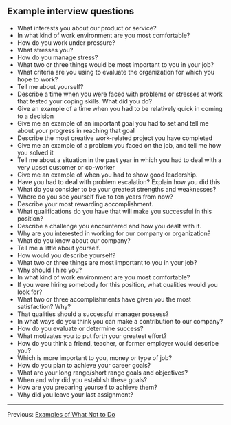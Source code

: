 ## Example interview questions

- What interests you about our product or service? 
- In what kind of work environment are you most comfortable? 
- How do you work under pressure? 
- What stresses you?
- How do you manage stress?
- What two or three things would be most important to you in your job?
- What criteria are you using to evaluate the organization for which you hope to work?
- Tell me about yourself?
- Describe a time when you were faced with problems or stresses at work that tested your coping skills. What did you do?
- Give an example of a time when you had to be relatively quick in coming to a decision
- Give me an example of an important goal you had to set and tell me about your progress in reaching that goal
- Describe the most creative work-related project you have completed
- Give me an example of a problem you faced on the job, and tell me how you solved it
- Tell me about a situation in the past year in which you had to deal with a very upset customer or co-worker
- Give me an example of when you had to show good leadership.
- Have you had to deal with problem escalation? Explain how you did this
- What do you consider to be your greatest strengths and weaknesses? 
- Where do you see yourself five to ten years from now? 
- Describe your most rewarding accomplishment. 
- What qualifications do you have that will make you successful in this position? 
- Describe a challenge you encountered and how you dealt with it. 
- Why are you interested in working for our company or organization? 
- What do you know about our company? 
- Tell me a little about yourself. 
- How would you describe yourself? 
- What two or three things are most important to you in your job? 
- Why should I hire you? 
- In what kind of work environment are you most comfortable? 
- If you were hiring somebody for this position, what qualities would you look for? 
- What two or three accomplishments have given you the most satisfaction? Why? 
- That qualities should a successful manager possess? 
- In what ways do you think you can make a contribution to our company? 
- How do you evaluate or determine success? 
- What motivates you to put forth your greatest effort? 
- How do you think a friend, teacher, or former employer would describe you? 
- Which is more important to you, money or type of job? 
- How do you plan to achieve your career goals? 
- What are your long range/short range goals and objectives? 
- When and why did you establish these goals? 
- How are you preparing yourself to achieve them? 
- Why did you leave your last assignment?

---

Previous: [Examples of What Not to Do](09-examples-of-what-not-to-do.md) 